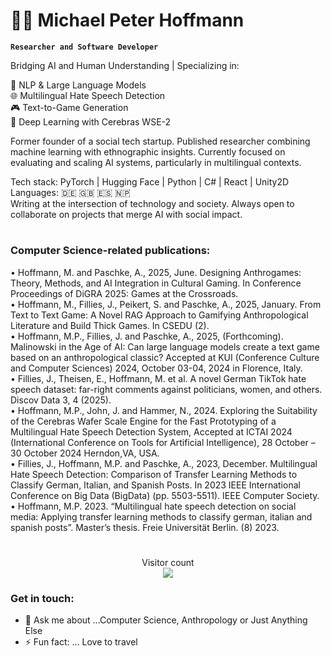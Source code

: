 # 🏄‍♂️ Michael Peter Hoffmann

**`Researcher and Software Developer`**

Bridging AI and Human Understanding | Specializing in:

🤖 NLP & Large Language Models   
🌐 Multilingual Hate Speech Detection    
🎮 Text-to-Game Generation    
🧠 Deep Learning with Cerebras WSE-2   

Former founder of a social tech startup. Published researcher combining machine learning with ethnographic insights. Currently focused on evaluating and scaling AI systems, particularly in multilingual contexts.   

Tech stack: PyTorch | Hugging Face | Python | C# | React | Unity2D    
Languages: 🇩🇪 🇬🇧 🇪🇸 🇳🇵   
Writing at the intersection of technology and society. Always open to collaborate on projects that merge AI with social impact.

#


### Computer Science-related publications:  
•	 Hoffmann, M. and Paschke, A., 2025, June. Designing Anthrogames: Theory, Methods, and AI Integration in Cultural Gaming. In Conference Proceedings of DiGRA 2025: Games at the Crossroads.  
•	 Hoffmann, M., Fillies, J., Peikert, S. and Paschke, A., 2025, January. From Text to Text Game: A Novel RAG Approach to Gamifying Anthropological Literature and Build Thick Games. In CSEDU (2).    
•	  Hoffmann, M.P., Fillies, J. and Paschke, A., 2025, (Forthcoming). Malinowski in the Age of AI: Can large language models create a text game based on an anthropological classic? Accepted at KUI (Conference Culture and Computer Sciences) 2024, October 03-04, 2024 in Florence, Italy.  
•	  Fillies, J., Theisen, E., Hoffmann, M. et al. A novel German TikTok hate speech dataset: far-right comments against politicians, women, and others. Discov Data 3, 4 (2025).   
•	  Hoffmann, M.P., John, J. and Hammer, N., 2024. Exploring the Suitability of the Cerebras Wafer Scale Engine for the Fast Prototyping of a Multilingual Hate Speech Detection System, Accepted at ICTAI 2024 (International Conference on Tools for Artificial Intelligence), 28 October – 30 October 2024 Herndon,VA, USA.    
•	  Fillies, J., Hoffmann, M.P. and Paschke, A., 2023, December. Multilingual Hate Speech Detection: Comparison of Transfer Learning Methods to Classify German, Italian, and Spanish Posts. In 2023 IEEE International Conference on Big Data (BigData) (pp. 5503-5511). IEEE Computer Society.      
•	  Hoffmann, M.P. 2023. “Multilingual hate speech detection on social media: Applying transfer learning methods to classify german, italian and spanish posts”. Master’s thesis. Freie Universität Berlin. (8) 2023.  

#
<p align="center"> 
  Visitor count<br>
  <img src="https://profile-counter.glitch.me/michaelpeterhoffmann/count.svg" />
</p>

### Get in touch:  
- 💬 Ask me about ...Computer Science, Anthropology or Just Anything Else
- ⚡ Fun fact: ... Love to travel 

[website]: https://www.michaelpeterhoffmann.com
[Google Scholar]: https://scholar.google.com/citations?user=IrxVFGkAAAAJ&hl=en
